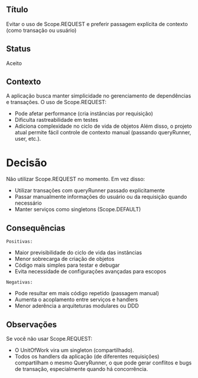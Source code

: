 ## Título

Evitar o uso de Scope.REQUEST e preferir passagem explícita de contexto (como transação ou usuário)

## Status

Aceito

## Contexto

A aplicação busca manter simplicidade no gerenciamento de dependências e transações. O uso de Scope.REQUEST:

- Pode afetar performance (cria instâncias por requisição)
- Dificulta rastreabilidade em testes
- Adiciona complexidade no ciclo de vida de objetos
  Além disso, o projeto atual permite fácil controle de contexto manual (passando queryRunner, user, etc.).

# Decisão

Não utilizar Scope.REQUEST no momento. Em vez disso:

- Utilizar transações com queryRunner passado explicitamente
- Passar manualmente informações do usuário ou da requisição quando necessário
- Manter serviços como singletons (Scope.DEFAULT)

## Consequências

`Positivas:`

- Maior previsibilidade do ciclo de vida das instâncias
- Menor sobrecarga de criação de objetos
- Código mais simples para testar e debugar
- Evita necessidade de configurações avançadas para escopos

`Negativas:`

- Pode resultar em mais código repetido (passagem manual)
- Aumenta o acoplamento entre serviços e handlers
- Menor aderência a arquiteturas modulares ou DDD

## Observações

Se você não usar Scope.REQUEST:

- O UnitOfWork vira um singleton (compartilhado).
- Todos os handlers da aplicação (de diferentes requisições) compartilham o mesmo QueryRunner, o que pode gerar conflitos e bugs de transação, especialmente quando há concorrência.
